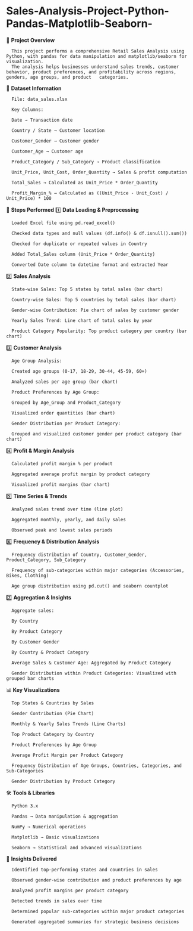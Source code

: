 # Sales-Analysis-Project-Python-Pandas-Matplotlib-Seaborn-

📌 **Project Overview**

      This project performs a comprehensive Retail Sales Analysis using Python, with pandas for data manipulation and matplotlib/seaborn for visualization.
      The analysis helps businesses understand sales trends, customer behavior, product preferences, and profitability across regions, genders, age groups, and product   categories.

📂 **Dataset Information**

      File: data_sales.xlsx

      Key Columns:

      Date → Transaction date

      Country / State → Customer location

      Customer_Gender → Customer gender

      Customer_Age → Customer age

      Product_Category / Sub_Category → Product classification

      Unit_Price, Unit_Cost, Order_Quantity → Sales & profit computation

      Total_Sales → Calculated as Unit_Price * Order_Quantity

      Profit_Margin_% → Calculated as ((Unit_Price - Unit_Cost) / Unit_Price) * 100

🔧 **Steps Performed**
1️⃣ **Data Loading & Preprocessing**

      Loaded Excel file using pd.read_excel()

      Checked data types and null values (df.info() & df.isnull().sum())

      Checked for duplicate or repeated values in Country

      Added Total_Sales column (Unit_Price * Order_Quantity)

      Converted Date column to datetime format and extracted Year

2️⃣ **Sales Analysis**

      State-wise Sales: Top 5 states by total sales (bar chart)

      Country-wise Sales: Top 5 countries by total sales (bar chart)

      Gender-wise Contribution: Pie chart of sales by customer gender

      Yearly Sales Trend: Line chart of total sales by year

      Product Category Popularity: Top product category per country (bar chart)

3️⃣ **Customer Analysis**

      Age Group Analysis:

      Created age groups (0-17, 18-29, 30-44, 45-59, 60+)

      Analyzed sales per age group (bar chart)

      Product Preferences by Age Group:

      Grouped by Age_Group and Product_Category

      Visualized order quantities (bar chart)

      Gender Distribution per Product Category:

      Grouped and visualized customer gender per product category (bar chart)

4️⃣ **Profit & Margin Analysis**

      Calculated profit margin % per product

      Aggregated average profit margin by product category

      Visualized profit margins (bar chart)

5️⃣ **Time Series & Trends**

      Analyzed sales trend over time (line plot)

      Aggregated monthly, yearly, and daily sales

      Observed peak and lowest sales periods

6️⃣ **Frequency & Distribution Analysis**

      Frequency distribution of Country, Customer_Gender, Product_Category, Sub_Category

      Frequency of sub-categories within major categories (Accessories, Bikes, Clothing)

      Age group distribution using pd.cut() and seaborn countplot

7️⃣ **Aggregation & Insights**

      Aggregate sales:

      By Country

      By Product Category

      By Customer Gender

      By Country & Product Category

      Average Sales & Customer Age: Aggregated by Product Category

      Gender Distribution within Product Categories: Visualized with grouped bar charts

📊 **Key Visualizations**

      Top States & Countries by Sales

      Gender Contribution (Pie Chart)

      Monthly & Yearly Sales Trends (Line Charts)

      Top Product Category by Country

      Product Preferences by Age Group

      Average Profit Margin per Product Category

      Frequency Distribution of Age Groups, Countries, Categories, and Sub-Categories

      Gender Distribution by Product Category

🛠️ **Tools & Libraries**

      Python 3.x

      Pandas → Data manipulation & aggregation

      NumPy → Numerical operations

      Matplotlib → Basic visualizations

      Seaborn → Statistical and advanced visualizations

🎯 **Insights Delivered**

      Identified top-performing states and countries in sales

      Observed gender-wise contribution and product preferences by age

      Analyzed profit margins per product category

      Detected trends in sales over time

      Determined popular sub-categories within major product categories

      Generated aggregated summaries for strategic business decisions

